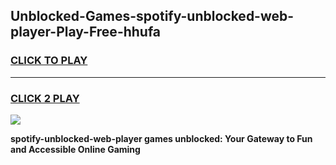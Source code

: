 
## Unblocked-Games-spotify-unblocked-web-player-Play-Free-hhufa
<h3>
<a href="https://premium76.site?title=spotify-unblocked-web-player&ref=21A">CLICK TO PLAY</a></h3>
<hr>

<h3>
<a href="https://premium76.site?title=spotify-unblocked-web-player&ref=21A">CLICK 2 PLAY</a>
  
</h3>

<a href="https://premium76.site?title=spotify-unblocked-web-player&ref=21A"><img src="https://clearcache.store/games.png"></a>


**spotify-unblocked-web-player games unblocked: Your Gateway to Fun and Accessible Online Gaming**
